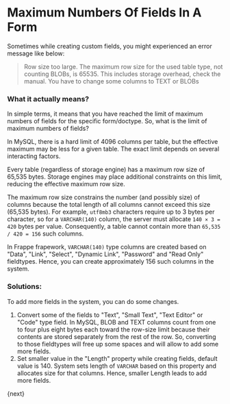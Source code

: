 <!-- add-breadcrumbs -->
# Maximum Numbers Of Fields In A Form

Sometimes while creating custom fields, you might experienced an error message like below:

> Row size too large. The maximum row size for the used table type, not counting BLOBs, is 65535. This includes storage overhead, check the manual. You have to change some columns to TEXT or BLOBs

### What it actually means?

In simple terms, it means that you have reached the limit of maximum numbers of fields for the specific form/doctype. So, what is the limit of maximum numbers of fields?

In MySQL, there is a hard limit of 4096 columns per table, but the effective maximum may be less for a given table. The exact limit depends on several interacting factors.

Every table (regardless of storage engine) has a maximum row size of 65,535 bytes. Storage engines may place additional constraints on this limit, reducing the effective maximum row size.

The maximum row size constrains the number (and possibly size) of columns because the total length of all columns cannot exceed this size (65,535 bytes). For example, `utf8mb3` characters require up to 3 bytes per character, so for a `VARCHAR(140)` column, the server must allocate `140 × 3 = 420` bytes per value. Consequently, a table cannot contain more than `65,535 / 420 = 156` such columns.

In Frappe frapework, `VARCHAR(140)` type columns are created based on "Data", "Link", "Select", "Dynamic Link", "Password" and "Read Only" fieldtypes. Hence, you can create approximately 156 such columns in the system.

### Solutions:

To add more fields in the system, you can do some changes.

1. Convert some of the fields to "Text", "Small Text", "Text Editor" or "Code" type field. In MySQL, BLOB and TEXT columns count from one to four plus eight bytes each toward the row-size limit because their contents are stored separately from the rest of the row. So, converting to those fieldtypes will free up some spaces and will allow to add some more fields.
2. Set smaller value in the "Length" property while creating fields, default value is 140. System sets length of `VARCHAR` based on this property and allocates size for that columns. Hence, smaller Length leads to add more fields.

{next}
